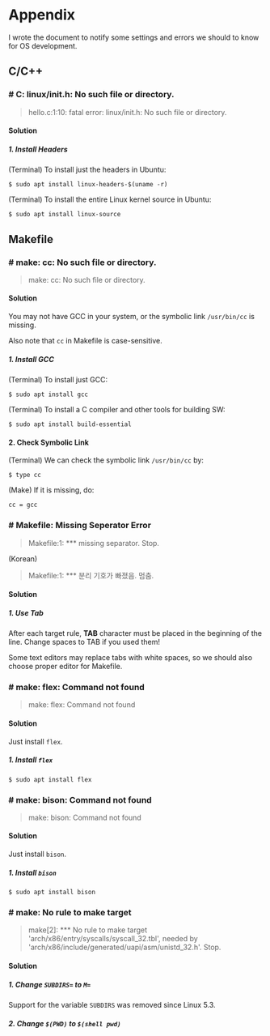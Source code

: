 # Appendix
I wrote the document to notify some settings and errors we should to know for OS development.

## C/C++
### # C: linux/init.h: No such file or directory.
> hello.c:1:10: fatal error: linux/init.h: No such file or directory.

#### Solution
##### 1. Install Headers
(Terminal) To install just the headers in Ubuntu:

    $ sudo apt install linux-headers-$(uname -r)
    
(Terminal) To install the entire Linux kernel source in Ubuntu:

    $ sudo apt install linux-source

## Makefile
### # make: cc: No such file or directory.
> make: cc: No such file or directory.

#### Solution
You may not have GCC in your system, or the symbolic link `/usr/bin/cc` is missing.

Also note that `cc` in Makefile is case-sensitive.
##### 1. Install GCC

(Terminal) To install just GCC:

    $ sudo apt install gcc
  
(Terminal) To install a C compiler and other tools for building SW:

    $ sudo apt install build-essential

#### 2. Check Symbolic Link
(Terminal) We can check the symbolic link `/usr/bin/cc` by:

    $ type cc
    
(Make) If it is missing, do:

    cc = gcc

### # Makefile: Missing Seperator Error
> Makefile:1: *** missing separator. Stop.

(Korean)
> Makefile:1: *** 분리 기호가 빠졌음.  멈춤.

#### Solution
##### 1. Use Tab
After each target rule, **TAB** character must be placed in the beginning of the line.
Change spaces to TAB if you used them!

Some text editors may replace tabs with white spaces, so we should also choose proper editor for Makefile.

### # make: flex: Command not found
> make: flex: Command not found

#### Solution
Just install `flex`.
##### 1. Install `flex`
    $ sudo apt install flex
    
### # make: bison: Command not found
> make: bison: Command not found

#### Solution
Just install `bison`.
##### 1. Install `bison`
    $ sudo apt install bison
    
### # make: No rule to make target
> make\[2\]: *** No rule to make target 'arch/x86/entry/syscalls/syscall_32.tbl', needed by 'arch/x86/include/generated/uapi/asm/unistd_32.h'.  Stop.

#### Solution
##### 1. Change `SUBDIRS=` to `M=`
Support for the variable `SUBDIRS` was removed since Linux 5.3.
##### 2. Change `$(PWD)` to `$(shell pwd)`
